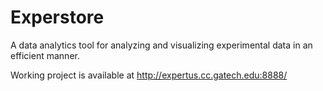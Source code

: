 Experstore
==========

A data analytics tool for analyzing and visualizing experimental data in an efficient manner.

Working project is available at http://expertus.cc.gatech.edu:8888/
